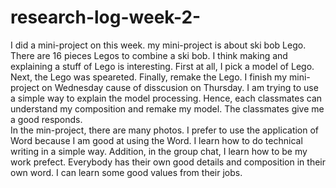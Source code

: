 # research-log-week-2-
I did a mini-project on this week. my mini-project is about ski bob Lego. There are 16 pieces Legos to combine a ski bob. I think making and explaining a stuff of Lego is interesting. First at all, I pick a model of Lego. Next, the Lego was speareted. Finally, remake the Lego. 
I finish my mini-project on Wednesday cause of disscusion on Thursday. I am trying to use a simple way to explain the model processing. Hence, each classmates can understand my composition and remake my model. The classmates give me a good responds.   
In the min-project, there are many photos. I prefer to use the application of Word because I am good at using the Word. 
I learn how to do technical writing in a simple way. Addition, in the group chat, I learn how to be my work prefect. Everybody has their own good details and composition in their own word. I can learn some good values from their jobs.
